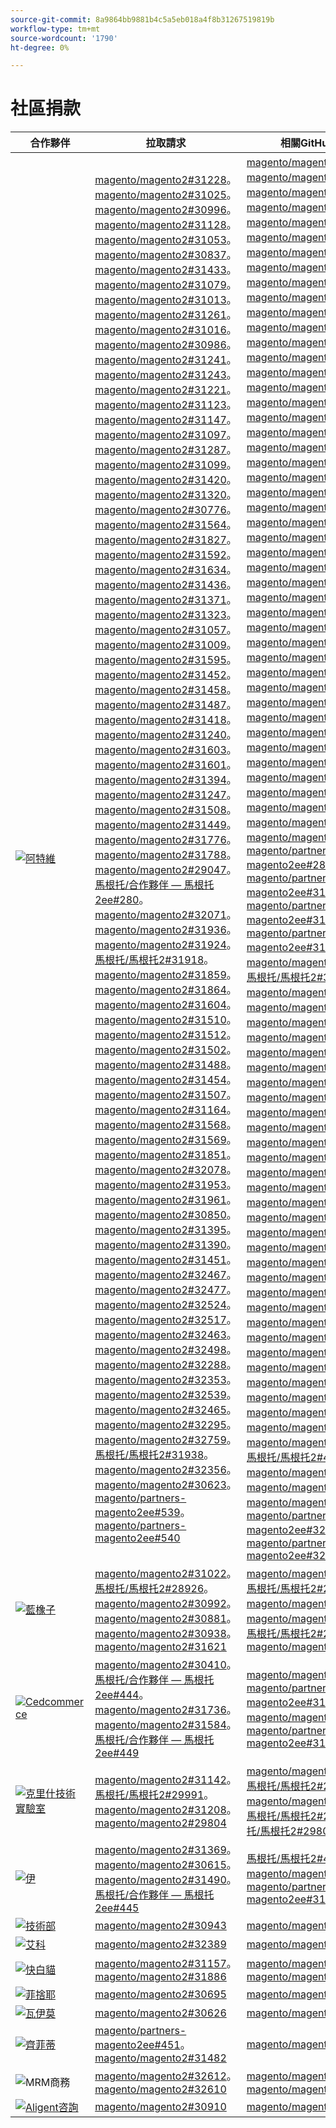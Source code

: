 ```yaml
---
source-git-commit: 8a9864bb9881b4c5a5eb018a4f8b31267519819b
workflow-type: tm+mt
source-wordcount: '1790'
ht-degree: 0%

---
```

# 社區捐款

| 合作夥伴 | 拉取請求 | 相關GitHub問題 |
| ------- | ------- | ------- |
| <a target="_blank" href="https://partners.magento.com/portal/directory/?query=Atwix"><img alt="阿特維" src="https://avatars.githubusercontent.com/t/2617739?s=400&v=4"></a> | [magento/magento2#31228](https://github.com/magento/magento2/pull/31228)。 [magento/magento2#31025](https://github.com/magento/magento2/pull/31025)。 [magento/magento2#30996](https://github.com/magento/magento2/pull/30996)。 [magento/magento2#31128](https://github.com/magento/magento2/pull/31128)。 [magento/magento2#31053](https://github.com/magento/magento2/pull/31053)。 [magento/magento2#30837](https://github.com/magento/magento2/pull/30837)。 [magento/magento2#31433](https://github.com/magento/magento2/pull/31433)。 [magento/magento2#31079](https://github.com/magento/magento2/pull/31079)。 [magento/magento2#31013](https://github.com/magento/magento2/pull/31013)。 [magento/magento2#31261](https://github.com/magento/magento2/pull/31261)。 [magento/magento2#31016](https://github.com/magento/magento2/pull/31016)。 [magento/magento2#30986](https://github.com/magento/magento2/pull/30986)。 [magento/magento2#31241](https://github.com/magento/magento2/pull/31241)。 [magento/magento2#31243](https://github.com/magento/magento2/pull/31243)。 [magento/magento2#31221](https://github.com/magento/magento2/pull/31221)。 [magento/magento2#31123](https://github.com/magento/magento2/pull/31123)。 [magento/magento2#31147](https://github.com/magento/magento2/pull/31147)。 [magento/magento2#31097](https://github.com/magento/magento2/pull/31097)。 [magento/magento2#31287](https://github.com/magento/magento2/pull/31287)。 [magento/magento2#31099](https://github.com/magento/magento2/pull/31099)。 [magento/magento2#31420](https://github.com/magento/magento2/pull/31420)。 [magento/magento2#31320](https://github.com/magento/magento2/pull/31320)。 [magento/magento2#30776](https://github.com/magento/magento2/pull/30776)。 [magento/magento2#31564](https://github.com/magento/magento2/pull/31564)。 [magento/magento2#31827](https://github.com/magento/magento2/pull/31827)。 [magento/magento2#31592](https://github.com/magento/magento2/pull/31592)。 [magento/magento2#31634](https://github.com/magento/magento2/pull/31634)。 [magento/magento2#31436](https://github.com/magento/magento2/pull/31436)。 [magento/magento2#31371](https://github.com/magento/magento2/pull/31371)。 [magento/magento2#31323](https://github.com/magento/magento2/pull/31323)。 [magento/magento2#31057](https://github.com/magento/magento2/pull/31057)。 [magento/magento2#31009](https://github.com/magento/magento2/pull/31009)。 [magento/magento2#31595](https://github.com/magento/magento2/pull/31595)。 [magento/magento2#31452](https://github.com/magento/magento2/pull/31452)。 [magento/magento2#31458](https://github.com/magento/magento2/pull/31458)。 [magento/magento2#31487](https://github.com/magento/magento2/pull/31487)。 [magento/magento2#31418](https://github.com/magento/magento2/pull/31418)。 [magento/magento2#31240](https://github.com/magento/magento2/pull/31240)。 [magento/magento2#31603](https://github.com/magento/magento2/pull/31603)。 [magento/magento2#31601](https://github.com/magento/magento2/pull/31601)。 [magento/magento2#31394](https://github.com/magento/magento2/pull/31394)。 [magento/magento2#31247](https://github.com/magento/magento2/pull/31247)。 [magento/magento2#31508](https://github.com/magento/magento2/pull/31508)。 [magento/magento2#31449](https://github.com/magento/magento2/pull/31449)。 [magento/magento2#31776](https://github.com/magento/magento2/pull/31776)。 [magento/magento2#31788](https://github.com/magento/magento2/pull/31788)。 [magento/magento2#29047](https://github.com/magento/magento2/pull/29047)。 [馬根托/合作夥伴 — 馬根托2ee#280](https://github.com/magento/partners-magento2ee/pull/280)。 [magento/magento2#32071](https://github.com/magento/magento2/pull/32071)。 [magento/magento2#31936](https://github.com/magento/magento2/pull/31936)。 [magento/magento2#31924](https://github.com/magento/magento2/pull/31924)。 [馬根托/馬根托2#31918](https://github.com/magento/magento2/pull/31918)。 [magento/magento2#31859](https://github.com/magento/magento2/pull/31859)。 [magento/magento2#31864](https://github.com/magento/magento2/pull/31864)。 [magento/magento2#31604](https://github.com/magento/magento2/pull/31604)。 [magento/magento2#31510](https://github.com/magento/magento2/pull/31510)。 [magento/magento2#31512](https://github.com/magento/magento2/pull/31512)。 [magento/magento2#31502](https://github.com/magento/magento2/pull/31502)。 [magento/magento2#31488](https://github.com/magento/magento2/pull/31488)。 [magento/magento2#31454](https://github.com/magento/magento2/pull/31454)。 [magento/magento2#31507](https://github.com/magento/magento2/pull/31507)。 [magento/magento2#31164](https://github.com/magento/magento2/pull/31164)。 [magento/magento2#31568](https://github.com/magento/magento2/pull/31568)。 [magento/magento2#31569](https://github.com/magento/magento2/pull/31569)。 [magento/magento2#31851](https://github.com/magento/magento2/pull/31851)。 [magento/magento2#32078](https://github.com/magento/magento2/pull/32078)。 [magento/magento2#31953](https://github.com/magento/magento2/pull/31953)。 [magento/magento2#31961](https://github.com/magento/magento2/pull/31961)。 [magento/magento2#30850](https://github.com/magento/magento2/pull/30850)。 [magento/magento2#31395](https://github.com/magento/magento2/pull/31395)。 [magento/magento2#31390](https://github.com/magento/magento2/pull/31390)。 [magento/magento2#31451](https://github.com/magento/magento2/pull/31451)。 [magento/magento2#32467](https://github.com/magento/magento2/pull/32467)。 [magento/magento2#32477](https://github.com/magento/magento2/pull/32477)。 [magento/magento2#32524](https://github.com/magento/magento2/pull/32524)。 [magento/magento2#32517](https://github.com/magento/magento2/pull/32517)。 [magento/magento2#32463](https://github.com/magento/magento2/pull/32463)。 [magento/magento2#32498](https://github.com/magento/magento2/pull/32498)。 [magento/magento2#32288](https://github.com/magento/magento2/pull/32288)。 [magento/magento2#32353](https://github.com/magento/magento2/pull/32353)。 [magento/magento2#32539](https://github.com/magento/magento2/pull/32539)。 [magento/magento2#32465](https://github.com/magento/magento2/pull/32465)。 [magento/magento2#32295](https://github.com/magento/magento2/pull/32295)。 [magento/magento2#32759](https://github.com/magento/magento2/pull/32759)。 [馬根托/馬根托2#31938](https://github.com/magento/magento2/pull/31938)。 [magento/magento2#32356](https://github.com/magento/magento2/pull/32356)。 [magento/magento2#30623](https://github.com/magento/magento2/pull/30623)。 [magento/partners-magento2ee#539](https://github.com/magento/partners-magento2ee/pull/539)。 [magento/partners-magento2ee#540](https://github.com/magento/partners-magento2ee/pull/540) | [magento/magento2#31233](https://github.com/magento/magento2/issues/31233)。 [magento/magento2#31031](https://github.com/magento/magento2/issues/31031)。 [magento/magento2#31056](https://github.com/magento/magento2/issues/31056)。 [magento/magento2#31130](https://github.com/magento/magento2/issues/31130)。 [magento/magento2#31074](https://github.com/magento/magento2/issues/31074)。 [magento/magento2#30858](https://github.com/magento/magento2/issues/30858)。 [magento/magento2#31438](https://github.com/magento/magento2/issues/31438)。 [magento/magento2#31160](https://github.com/magento/magento2/issues/31160)。 [magento/magento2#31034](https://github.com/magento/magento2/issues/31034)。 [magento/magento2#31168](https://github.com/magento/magento2/issues/31168)。 [magento/magento2#31033](https://github.com/magento/magento2/issues/31033)。 [magento/magento2#31039](https://github.com/magento/magento2/issues/31039)。 [magento/magento2#31250](https://github.com/magento/magento2/issues/31250)。 [magento/magento2#31249](https://github.com/magento/magento2/issues/31249)。 [magento/magento2#31234](https://github.com/magento/magento2/issues/31234)。 [magento/magento2#31129](https://github.com/magento/magento2/issues/31129)。 [magento/magento2#31153](https://github.com/magento/magento2/issues/31153)。 [magento/magento2#31132](https://github.com/magento/magento2/issues/31132)。 [magento/magento2#31290](https://github.com/magento/magento2/issues/31290)。 [magento/magento2#31131](https://github.com/magento/magento2/issues/31131)。 [magento/magento2#31440](https://github.com/magento/magento2/issues/31440)。 [magento/magento2#31327](https://github.com/magento/magento2/issues/31327)。 [magento/magento2#30784](https://github.com/magento/magento2/issues/30784)。 [magento/magento2#31575](https://github.com/magento/magento2/issues/31575)。 [magento/magento2#31844](https://github.com/magento/magento2/issues/31844)。 [magento/magento2#31628](https://github.com/magento/magento2/issues/31628)。 [magento/magento2#31647](https://github.com/magento/magento2/issues/31647)。 [magento/magento2#31437](https://github.com/magento/magento2/issues/31437)。 [magento/magento2#31442](https://github.com/magento/magento2/issues/31442)。 [magento/magento2#31325](https://github.com/magento/magento2/issues/31325)。 [magento/magento2#31073](https://github.com/magento/magento2/issues/31073)。 [magento/magento2#31036](https://github.com/magento/magento2/issues/31036)。 [magento/magento2#31627](https://github.com/magento/magento2/issues/31627)。 [magento/magento2#31632](https://github.com/magento/magento2/issues/31632)。 [magento/magento2#31522](https://github.com/magento/magento2/issues/31522)。 [magento/magento2#31521](https://github.com/magento/magento2/issues/31521)。 [magento/magento2#31441](https://github.com/magento/magento2/issues/31441)。 [magento/magento2#31251](https://github.com/magento/magento2/issues/31251)。 [magento/magento2#31624](https://github.com/magento/magento2/issues/31624)。 [magento/magento2#31626](https://github.com/magento/magento2/issues/31626)。 [magento/magento2#31403](https://github.com/magento/magento2/issues/31403)。 [magento/magento2#31248](https://github.com/magento/magento2/issues/31248)。 [magento/magento2#31516](https://github.com/magento/magento2/issues/31516)。 [magento/magento2#31524](https://github.com/magento/magento2/issues/31524)。 [magento/magento2#31801](https://github.com/magento/magento2/issues/31801)。 [magento/magento2#28522](https://github.com/magento/magento2/issues/28522)。 [magento/partners-magento2ee#28586](https://github.com/magento/partners-magento2ee/issues/28586)。 [magento/partners-magento2ee#31435](https://github.com/magento/partners-magento2ee/issues/31435)。 [magento/partners-magento2ee#31560](https://github.com/magento/partners-magento2ee/issues/31560)。 [magento/partners-magento2ee#31561](https://github.com/magento/partners-magento2ee/issues/31561)。 [magento/magento2#32072](https://github.com/magento/magento2/issues/32072)。 [馬根托/馬根托2#31937](https://github.com/magento/magento2/issues/31937)。 [magento/magento2#31902](https://github.com/magento/magento2/issues/31902)。 [magento/magento2#31860](https://github.com/magento/magento2/issues/31860)。 [magento/magento2#31865](https://github.com/magento/magento2/issues/31865)。 [magento/magento2#31623](https://github.com/magento/magento2/issues/31623)。 [magento/magento2#31515](https://github.com/magento/magento2/issues/31515)。 [magento/magento2#31514](https://github.com/magento/magento2/issues/31514)。 [magento/magento2#31519](https://github.com/magento/magento2/issues/31519)。 [magento/magento2#31520](https://github.com/magento/magento2/issues/31520)。 [magento/magento2#31517](https://github.com/magento/magento2/issues/31517)。 [magento/magento2#31075](https://github.com/magento/magento2/issues/31075)。 [magento/magento2#31574](https://github.com/magento/magento2/issues/31574)。 [magento/magento2#31573](https://github.com/magento/magento2/issues/31573)。 [magento/magento2#31852](https://github.com/magento/magento2/issues/31852)。 [magento/magento2#32079](https://github.com/magento/magento2/issues/32079)。 [magento/magento2#31954](https://github.com/magento/magento2/issues/31954)。 [magento/magento2#31962](https://github.com/magento/magento2/issues/31962)。 [magento/magento2#30855](https://github.com/magento/magento2/issues/30855)。 [magento/magento2#30645](https://github.com/magento/magento2/issues/30645)。 [magento/magento2#31523](https://github.com/magento/magento2/issues/31523)。 [magento/magento2#32505](https://github.com/magento/magento2/issues/32505)。 [magento/magento2#32504](https://github.com/magento/magento2/issues/32504)。 [magento/magento2#32583](https://github.com/magento/magento2/issues/32583)。 [magento/magento2#32518](https://github.com/magento/magento2/issues/32518)。 [magento/magento2#32507](https://github.com/magento/magento2/issues/32507)。 [magento/magento2#32569](https://github.com/magento/magento2/issues/32569)。 [magento/magento2#32502](https://github.com/magento/magento2/issues/32502)。 [magento/magento2#32379](https://github.com/magento/magento2/issues/32379)。 [magento/magento2#32279](https://github.com/magento/magento2/issues/32279)。 [magento/magento2#32568](https://github.com/magento/magento2/issues/32568)。 [magento/magento2#32506](https://github.com/magento/magento2/issues/32506)。 [magento/magento2#32377](https://github.com/magento/magento2/issues/32377)。 [馬根托/馬根托2#4451](https://github.com/magento/magento2/issues/4451)。 [magento/magento2#32577](https://github.com/magento/magento2/issues/32577)。 [magento/magento2#29631](https://github.com/magento/magento2/issues/29631)。 [magento/magento2#30210](https://github.com/magento/magento2/issues/30210)。 [magento/partners-magento2ee#32574](https://github.com/magento/partners-magento2ee/issues/32574)。 [magento/partners-magento2ee#32928](https://github.com/magento/partners-magento2ee/issues/32928) |
| <a target="_blank" href="https://solutionpartners.adobe.com/s/directory/detail/blue+acorn+ici"><img alt="藍橡子" src="https://avatars.githubusercontent.com/t/2916141?s=400&v=4"></a> | [magento/magento2#31022](https://github.com/magento/magento2/pull/31022)。 [馬根托/馬根托2#28926](https://github.com/magento/magento2/pull/28926)。 [magento/magento2#30992](https://github.com/magento/magento2/pull/30992)。 [magento/magento2#30881](https://github.com/magento/magento2/pull/30881)。 [magento/magento2#30938](https://github.com/magento/magento2/pull/30938)。 [magento/magento2#31621](https://github.com/magento/magento2/pull/31621) | [magento/magento2#30265](https://github.com/magento/magento2/issues/30265)。 [馬根托/馬根托2#29528](https://github.com/magento/magento2/issues/29528)。 [magento/magento2#30286](https://github.com/magento/magento2/issues/30286)。 [magento/magento2#30880](https://github.com/magento/magento2/issues/30880)。 [馬根托/馬根托2#29690](https://github.com/magento/magento2/issues/29690)。 [magento/magento2#27678](https://github.com/magento/magento2/issues/27678) |
| <a target="_blank" href="https://partners.magento.com/portal/directory/?query=Cedcommerce"><img alt="Cedcommerce" src="https://avatars.githubusercontent.com/t/3028824?s=400&v=4"></a> | [magento/magento2#30410](https://github.com/magento/magento2/pull/30410)。 [馬根托/合作夥伴 — 馬根托2ee#444](https://github.com/magento/partners-magento2ee/pull/444)。 [magento/magento2#31736](https://github.com/magento/magento2/pull/31736)。 [magento/magento2#31584](https://github.com/magento/magento2/pull/31584)。 [馬根托/合作夥伴 — 馬根托2ee#449](https://github.com/magento/partners-magento2ee/pull/449) | [magento/magento2#30424](https://github.com/magento/magento2/issues/30424)。 [magento/partners-magento2ee#3111](https://github.com/magento/partners-magento2ee/issues/31111)。 [magento/magento2#31660](https://github.com/magento/magento2/issues/31660)。 [magento/partners-magento2ee#31331](https://github.com/magento/partners-magento2ee/issues/31331) |
| <a target="_blank" href="https://solutionpartners.adobe.com/s/directory/detail/krish+technolabs"><img alt="克里什技術實驗室" src="https://avatars.githubusercontent.com/t/2849637?s=400&v=4"></a> | [magento/magento2#31142](https://github.com/magento/magento2/pull/31142)。 [馬根托/馬根托2#29991](https://github.com/magento/magento2/pull/29991)。 [magento/magento2#31208](https://github.com/magento/magento2/pull/31208)。 [magento/magento2#29804](https://github.com/magento/magento2/pull/29804) | [magento/magento2#30911](https://github.com/magento/magento2/issues/30911)。 [馬根托/馬根托2#29936](https://github.com/magento/magento2/issues/29936)。 [magento/magento2#31188](https://github.com/magento/magento2/issues/31188)。 [馬根托/馬根托2#29365](https://github.com/magento/magento2/issues/29365)。 [馬根托/馬根托2#29805](https://github.com/magento/magento2/issues/29805) |
| <a target="_blank" href="https://partners.magento.com/portal/directory/?query=EY"><img alt="伊" src="https://avatars.githubusercontent.com/t/3415735?s=400&v=4"></a> | [magento/magento2#31369](https://github.com/magento/magento2/pull/31369)。 [magento/magento2#30615](https://github.com/magento/magento2/pull/30615)。 [magento/magento2#31490](https://github.com/magento/magento2/pull/31490)。 [馬根托/合作夥伴 — 馬根托2ee#445](https://github.com/magento/partners-magento2ee/pull/445) | [馬根托/馬根托2#4451](https://github.com/magento/magento2/issues/4451)。 [magento/magento2#29302](https://github.com/magento/magento2/issues/29302)。 [magento/partners-magento2ee#31196](https://github.com/magento/partners-magento2ee/issues/31196) |
| <a target="_blank" href="https://partners.magento.com/portal/directory/?query=TechDivision"><img alt="技術部" src="https://avatars.githubusercontent.com/t/2617775?s=400&v=4"></a> | [magento/magento2#30943](https://github.com/magento/magento2/pull/30943) | [magento/magento2#30936](https://github.com/magento/magento2/issues/30936) |
| <a target="_blank" href="https://partners.magento.com/portal/directory/?query=AYKO"><img alt="艾科" src="https://avatars.githubusercontent.com/t/2841512?s=400&v=4"></a> | [magento/magento2#32389](https://github.com/magento/magento2/pull/32389) | [magento/magento2#32088](https://github.com/magento/magento2/issues/32088) |
| <a target="_blank" href="https://solutionpartners.adobe.com/s/directory/detail/fast+white+cat"><img alt="快白貓" src="https://avatars.githubusercontent.com/t/3579504?s=400&v=4"></a> | [magento/magento2#31157](https://github.com/magento/magento2/pull/31157)。 [magento/magento2#31886](https://github.com/magento/magento2/pull/31886) | [magento/magento2#30724](https://github.com/magento/magento2/issues/30724)。 [magento/magento2#30471](https://github.com/magento/magento2/issues/30471) |
| <a target="_blank" href="https://partners.magento.com/portal/directory/?query=Fisheye"><img alt="菲捨耶" src="https://avatars.githubusercontent.com/t/3171724?s=400&v=4"></a> | [magento/magento2#30695](https://github.com/magento/magento2/pull/30695) | [magento/magento2#30788](https://github.com/magento/magento2/issues/30788) |
| <a target="_blank" href="https://partners.magento.com/portal/directory/?query=Vaimo"><img alt="瓦伊莫" src="https://avatars.githubusercontent.com/t/2617778?s=400&v=4"></a> | [magento/magento2#30626](https://github.com/magento/magento2/pull/30626) | [magento/magento2#30622](https://github.com/magento/magento2/issues/30622) |
| <a target="_blank" href="https://partners.magento.com/portal/directory/?query=Ziffity"><img alt="齊菲蒂" src="https://avatars.githubusercontent.com/t/3432500?s=400&v=4"></a> | [magento/partners-magento2ee#451](https://github.com/magento/partners-magento2ee/pull/451)。 [magento/magento2#31482](https://github.com/magento/magento2/pull/31482) | [magento/magento2#31557](https://github.com/magento/magento2/issues/31557) |
| <img alt="MRM商務" src="https://avatars.githubusercontent.com/t/3714179?s=400&v=4"></a> | [magento/magento2#32612](https://github.com/magento/magento2/pull/32612)。 [magento/magento2#32610](https://github.com/magento/magento2/pull/32610) | [magento/magento2#32578](https://github.com/magento/magento2/issues/32578)。 [magento/magento2#32658](https://github.com/magento/magento2/issues/32658) |
| <a target="_blank" href="https://solutionpartners.adobe.com/s/directory/detail/aligent+consulting"><img alt="Aligent咨詢" src="https://avatars.githubusercontent.com/t/2686050?s=400&v=4"></a> | [magento/magento2#30910](https://github.com/magento/magento2/pull/30910) | [magento/magento2#30909](https://github.com/magento/magento2/issues/30909) |
